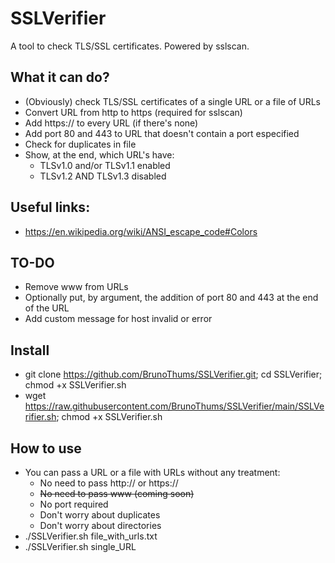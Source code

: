 # SSLVerifier
A tool to check TLS/SSL certificates. Powered by sslscan.

## What it can do?
- (Obviously) check TLS/SSL certificates of a single URL or a file of URLs
- Convert URL from http to https (required for sslscan)
- Add https:// to every URL (if there's none)
- Add port 80 and 443 to URL that doesn't contain a port especified
- Check for duplicates in file
- Show, at the end, which URL's have:
  - TLSv1.0 and/or TLSv1.1 enabled
  - TLSv1.2 AND TLSv1.3 disabled

## Useful links:
- https://en.wikipedia.org/wiki/ANSI_escape_code#Colors

## TO-DO
- Remove www from URLs
- Optionally put, by argument, the addition of port 80 and 443 at the end of the URL
- Add custom message for host invalid or error

## Install
- git clone https://github.com/BrunoThums/SSLVerifier.git; cd SSLVerifier; chmod +x SSLVerifier.sh
- wget https://raw.githubusercontent.com/BrunoThums/SSLVerifier/main/SSLVerifier.sh; chmod +x SSLVerifier.sh

## How to use
- You can pass a URL or a file with URLs without any treatment:
  - No need to pass http:// or https://
  - ~~No need to pass www (coming soon)~~
  - No port required
  - Don't worry about duplicates
  - Don't worry about directories
- ./SSLVerifier.sh file_with_urls.txt
- ./SSLVerifier.sh single_URL
